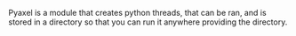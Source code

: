 Pyaxel is a module that creates python threads, that can be ran, and is stored in a directory so that you can run it anywhere providing the directory.